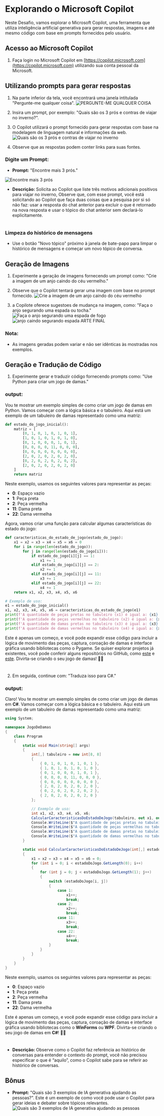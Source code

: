 # Explorando o Microsoft Copilot

Neste Desafio, vamos explorar o Microsoft Copilot, uma ferramenta que utiliza inteligência artificial generativa para gerar respostas, imagens e até mesmo código com base em prompts fornecidos pelo usuário.

## Acesso ao Microsoft Copilot

1. Faça login no Microsoft Copilot em [https://copilot.microsoft.com](https://copilot.microsoft.com) utilizando sua conta pessoal da Microsoft.

## Utilizando prompts para gerar respostas

1. Na parte inferior da tela, você encontrará uma janela intitulada "Pergunte-me qualquer coisa".
![PERGUNTE-ME QUALQUER COISA](https://github.com/Lugaus/Desafio-de-Projeto-DIO---Explorando-os-Recursos-de-IA-Generativa-com-Copilot-e-OpenAI/assets/129623426/e85a7d9e-1c90-4bff-8614-e5d30e3480a0)

2. Insira um prompt, por exemplo: "Quais são os 3 prós e contras de viajar no inverno?".
3. O Copilot utilizará o prompt fornecido para gerar respostas com base na modelagem de linguagem natural e informações da web.
![Quais são os 3 prós e contras de viajar no inverno](https://github.com/Lugaus/Desafio-de-Projeto-DIO---Explorando-os-Recursos-de-IA-Generativa-com-Copilot-e-OpenAI/assets/129623426/ec97b479-a374-42ba-b5aa-f4c090b9f0aa)

4. Observe que as respostas podem conter links para suas fontes.

### Digite um Prompt:
- **Prompt:** "Encontre mais 3 prós."

 ![Encontre mais 3 prós](https://github.com/Lugaus/Desafio-de-Projeto-DIO---Explorando-os-Recursos-de-IA-Generativa-com-Copilot-e-OpenAI/assets/129623426/95ccec18-4c9d-4bb9-8767-74909a151f58)
 - **Descrição:** Solicita ao Copilot que liste três motivos adicionais positivos para viajar no inverno, Observe que, com esse prompt, você está solicitando ao Copilot que faça duas coisas que a pesquisa por si só não faz: usar a resposta do chat anterior para excluir o que é retornado na nova resposta e usar o tópico do chat anterior sem declará-lo explicitamente.
# 
### Limpeza do histórico de mensagens
- Use o botão "Novo tópico" próximo à janela de bate-papo para limpar o histórico de mensagens e começar um novo tópico de conversa.

## Geração de Imagens

1. Experimente a geração de imagens fornecendo um prompt como: "Crie a imagem de um anjo caindo do céu vermelho."
2. Observe que o Copilot tentará gerar uma imagem com base no prompt fornecido.
   ![Crie a imagem de um anjo caindo do céu vermelho](https://github.com/Lugaus/Desafio-de-Projeto-DIO---Explorando-os-Recursos-de-IA-Generativa-com-Copilot-e-OpenAI/assets/129623426/667d95ed-42db-44a6-ac15-e7b92fbb7b1d) 

3. a Copilote oferece sugestoes de mudança na imagem, como: "Faça o anjo segurando uma espada ou tocha."
  ![Faça o anjo segurando uma espada de fogo](https://github.com/Lugaus/Desafio-de-Projeto-DIO---Explorando-os-Recursos-de-IA-Generativa-com-Copilot-e-OpenAI/assets/129623426/22e54ddf-1349-4893-b897-40b7bf07ea00)![anjo caindo segurando espada ARTE FINAL](https://github.com/Lugaus/Desafio-de-Projeto-DIO---Explorando-os-Recursos-de-IA-Generativa-com-Copilot-e-OpenAI/assets/129623426/d7027848-5300-4a7c-98fc-e2706244f8be)


### Nota:
- As imagens geradas podem variar e não ser idênticas às mostradas nos exemplos.

## Geração e Tradução de Código

1. Experimente gerar e traduzir código fornecendo prompts como: "Use Python para criar um jogo de damas."

### output:
 Vou te mostrar um exemplo simples de como criar um jogo de damas em Python. Vamos começar com a lógica básica e o tabuleiro. Aqui está um exemplo de um tabuleiro de damas representado como uma matriz:

```python
def estado_do_jogo_inicial():
    matriz = [
        [0, 1, 0, 1, 0, 1, 0, 1],
        [1, 0, 1, 0, 1, 0, 1, 0],
        [0, 1, 0, 0, 0, 1, 0, 1],
        [0, 0, 0, 0, 11, 0, 0, 0],
        [0, 0, 0, 0, 0, 0, 0, 0],
        [2, 0, 2, 0, 2, 0, 2, 0],
        [0, 2, 0, 2, 0, 2, 0, 2],
        [2, 0, 2, 0, 2, 0, 2, 0]
    ]
    return matriz
```

Neste exemplo, usamos os seguintes valores para representar as peças:
- **0**: Espaço vazio
- **1**: Peça preta
- **2**: Peça vermelha
- **11**: Dama preta
- **22**: Dama vermelha

Agora, vamos criar uma função para calcular algumas características do estado do jogo:

```python
def caracteristicas_do_estado_de_jogo(estado_do_jogo):
    x1 = x2 = x3 = x4 = x5 = x6 = 0
    for i in range(len(estado_do_jogo)):
        for j in range(len(estado_do_jogo[i])):
            if estado_do_jogo[i][j] == 1:
                x1 += 1
            elif estado_do_jogo[i][j] == 2:
                x2 += 1
            elif estado_do_jogo[i][j] == 11:
                x3 += 1
            elif estado_do_jogo[i][j] == 22:
                x4 += 1
    return x1, x2, x3, x4, x5, x6

# Exemplo de uso:
e1 = estado_do_jogo_inicial()
x1, x2, x3, x4, x5, x6 = caracteristicas_do_estado_de_jogo(e1)
print(f'A quantidade de peças pretas no tabuleiro (x1) é igual a: {x1}')
print(f'A quantidade de peças vermelhas no tabuleiro (x2) é igual a: {x2}')
print(f'A quantidade de damas pretas no tabuleiro (x3) é igual a: {x3}')
print(f'A quantidade de damas vermelhas no tabuleiro (x4) é igual a: {x4}')
```

Este é apenas um começo, e você pode expandir esse código para incluir a lógica de movimento das peças, captura, coroação de damas e interface gráfica usando bibliotecas como o Pygame. Se quiser explorar projetos já existentes, você pode conferir alguns repositórios no GitHub, como [este](https://github.com/ViniciusGPereira/Jogo-Dama-Python) e [este](https://github.com/mateusribeiros/Damas-Python). Divirta-se criando o seu jogo de damas! 🌟👑

#



2.  Em seguida, continue com: "Traduza isso para C#."
### output:

Claro! Vou te mostrar um exemplo simples de como criar um jogo de damas em **C#**. Vamos começar com a lógica básica e o tabuleiro. Aqui está um exemplo de um tabuleiro de damas representado como uma matriz:

```csharp
using System;

namespace JogoDeDamas
{
    class Program
    {
        static void Main(string[] args)
        {
            int[,] tabuleiro = new int[8, 8]
            {
                { 0, 1, 0, 1, 0, 1, 0, 1 },
                { 1, 0, 1, 0, 1, 0, 1, 0 },
                { 0, 1, 0, 0, 0, 1, 0, 1 },
                { 0, 0, 0, 0, 11, 0, 0, 0 },
                { 0, 0, 0, 0, 0, 0, 0, 0 },
                { 2, 0, 2, 0, 2, 0, 2, 0 },
                { 0, 2, 0, 2, 0, 2, 0, 2 },
                { 2, 0, 2, 0, 2, 0, 2, 0 }
            };

            // Exemplo de uso:
            int x1, x2, x3, x4, x5, x6;
            CalcularCaracteristicasDoEstadoDeJogo(tabuleiro, out x1, out x2, out x3, out x4, out x5, out x6);
            Console.WriteLine($"A quantidade de peças pretas no tabuleiro (x1) é igual a: {x1}");
            Console.WriteLine($"A quantidade de peças vermelhas no tabuleiro (x2) é igual a: {x2}");
            Console.WriteLine($"A quantidade de damas pretas no tabuleiro (x3) é igual a: {x3}");
            Console.WriteLine($"A quantidade de damas vermelhas no tabuleiro (x4) é igual a: {x4}");
        }

        static void CalcularCaracteristicasDoEstadoDeJogo(int[,] estadoDoJogo, out int x1, out int x2, out int x3, out int x4, out int x5, out int x6)
        {
            x1 = x2 = x3 = x4 = x5 = x6 = 0;
            for (int i = 0; i < estadoDoJogo.GetLength(0); i++)
            {
                for (int j = 0; j < estadoDoJogo.GetLength(1); j++)
                {
                    switch (estadoDoJogo[i, j])
                    {
                        case 1:
                            x1++;
                            break;
                        case 2:
                            x2++;
                            break;
                        case 11:
                            x3++;
                            break;
                        case 22:
                            x4++;
                            break;
                    }
                }
            }
        }
    }
}
```

Neste exemplo, usamos os seguintes valores para representar as peças:
- **0**: Espaço vazio
- **1**: Peça preta
- **2**: Peça vermelha
- **11**: Dama preta
- **22**: Dama vermelha

Este é apenas um começo, e você pode expandir esse código para incluir a lógica de movimento das peças, captura, coroação de damas e interface gráfica usando bibliotecas como o **WinForms** ou **WPF**. Divirta-se criando o seu jogo de damas em **C#**! 🌟👑


#

- **Descrição:** Observe como o Copilot faz referência ao histórico de conversas para entender o contexto do prompt, você não precisou especificar o que é “aquilo”, como o Copilot sabe para se referir ao histórico de conversas.

##  Bônus

- **Prompt:** "Quais são 3 exemplos de IA generativa ajudando as pessoas?".
Este é um exemplo de como você pode usar o Copilot para gerar ideias e debater sobre tópicos relevantes.
![Quais são 3 exemplos de IA generativa ajudando as pessoas](https://github.com/Lugaus/Desafio-de-Projeto-DIO---Explorando-os-Recursos-de-IA-Generativa-com-Copilot-e-OpenAI/assets/129623426/a0df5286-b794-4a3b-844d-3d6e5f5002e3)
 

